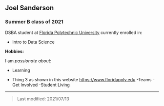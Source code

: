 ## Joel Sanderson

### Summer B class of 2021

DSBA student at [Florida Polytechnic University](https://www.floridapoly.edu) currently enrolled in: 

- Intro to Data Science

**Hobbies:**

I am _passionate about_: 

- Learning


- Thing 3 as shown in this website <https://www.floridapoly.edu>
-Teams
-Get Involved
-Student Living

***

> Last modified: 2021/07/13